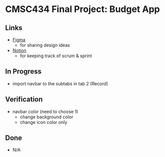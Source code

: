 # CMSC434 Final Project: Budget App

## Links
- [Figma](https://www.figma.com/design/G4Ue7GHzKpG33kMUtMb6oE/CMSC434?t=Fl1C3oC3uJou6rqK-1)
    - for sharing design ideas
- [Notion](https://www.notion.so/CMSC434-Team-Project-1ae65885153880a1a5efd043fae533e2?pvs=4)
    - for keeping track of scrum & sprint

## In Progress
- import navbar to the subtabs in tab 2 (Record)

## Verification
- navbar color (need to choose 1)
    - change background color
    - change icon color only

## Done
- N/A